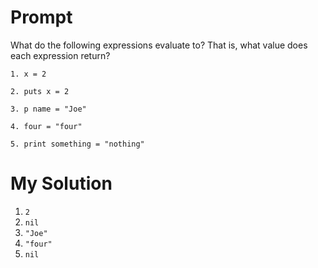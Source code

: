 # Prompt

What do the following expressions evaluate to? That is, what value does each expression return?

```
1. x = 2

2. puts x = 2

3. p name = "Joe"

4. four = "four"

5. print something = "nothing"
```

# My Solution

1. `2`
2. `nil`
3. `"Joe"`
4. `"four"`
5. `nil`
